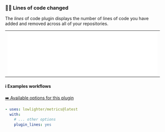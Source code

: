 ### 👨‍💻 Lines of code changed

The *lines* of code plugin displays the number of lines of code you have added and removed across all of your repositories.

<table>
  <td>
    <img src="https://github.com/lowlighter/lowlighter/blob/master/metrics.plugin.lines.svg">
  </td>
</table>

#### ℹ️ Examples workflows

[➡️ Available options for this plugin](metadata.yml)

```yaml
- uses: lowlighter/metrics@latest
  with:
    # ... other options
    plugin_lines: yes
```
